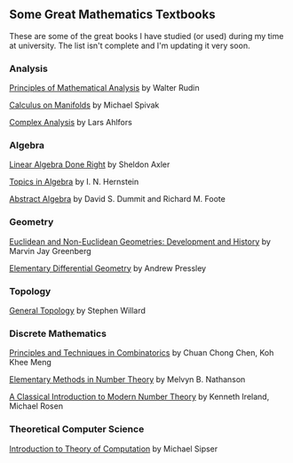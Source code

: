## Some Great Mathematics Textbooks

These are some of the great books I have studied (or used) during my time at university. The list isn't complete and I'm updating it very soon.

### Analysis

[Principles of Mathematical Analysis](https://www.amazon.com/Principles-Mathematical-Analysis-International-Mathematics/dp/007054235X) by Walter Rudin

[Calculus on Manifolds](https://www.amazon.com/Calculus-Manifolds-Approach-Classical-Theorems/dp/0805390219) by Michael Spivak

[Complex Analysis](https://www.amazon.com/Complex-Analysis-Lars-Ahlfors/dp/0070006571) by Lars Ahlfors

### Algebra

[Linear Algebra Done Right](https://link.springer.com/book/10.1007/978-3-319-11080-6) by Sheldon Axler 

[Topics in Algebra](https://www.amazon.com/Topics-Algebra-2nd-I-Herstein/dp/0471010901/ref=pd_aw_sbs_sccl_1/142-7282953-5777842?pd_rd_w=KpHjE&content-id=amzn1.sym.bc45384a-cf15-479c-b874-e31c5245d34e&pf_rd_p=bc45384a-cf15-479c-b874-e31c5245d34e&pf_rd_r=NQJPJN58CN5QGYB04S8X&pd_rd_wg=N8HCn&pd_rd_r=8d160956-e49d-4dd9-91a2-bf600d14abad&pd_rd_i=0471010901&psc=1) by I. N. Hernstein

[Abstract Algebra](https://www.amazon.com/Abstract-Algebra-3rd-David-Dummit/dp/0471433349) by David S. Dummit and Richard M. Foote

### Geometry

[Euclidean and Non-Euclidean Geometries: Development and History](https://books.google.co.in/books/about/Euclidean_and_Non_Euclidean_Geometries.html?id=uCYPZ4nRqy0C&source=kp_book_description&redir_esc=y) by Marvin Jay Greenberg

[Elementary Differential Geometry](https://link.springer.com/book/10.1007/978-1-84882-891-9) by Andrew Pressley

### Topology

[General Topology](https://books.google.co.in/books/about/General_Topology.html?id=-o8xJQ7Ag2cC&source=kp_book_description&redir_esc=y) by Stephen Willard

### Discrete Mathematics

[Principles and Techniques in Combinatorics](https://books.google.co.in/books/about/Principles_And_Techniques_In_Combinatori.html?id=jBrtCgAAQBAJ&source=kp_book_description&redir_esc=y) by Chuan Chong Chen, Koh Khee Meng

[Elementary Methods in Number Theory](https://link.springer.com/book/10.1007/b98870#:~:text=Elementary%20Methods%20in%20Number%20Theory%20begins%20with%20%22a%20first%20course,%2C%20prime%20numbers%2C%20and%20congruences) by Melvyn B. Nathanson

[A Classical Introduction to Modern Number Theory](https://link.springer.com/book/10.1007/978-1-4757-2103-4) by Kenneth Ireland, Michael Rosen 

### Theoretical Computer Science

[Introduction to Theory of Computation](https://en.wikipedia.org/wiki/Introduction_to_the_Theory_of_Computation) by Michael Sipser


